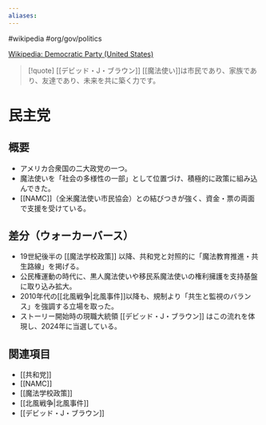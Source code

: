 ```yaml
---
aliases:
---
```

 #wikipedia #org/gov/politics 

[Wikipedia: Democratic Party (United States)](https://ja.wikipedia.org/wiki/アメリカ合衆国民主党)

> [!quote] [[デビッド・J・ブラウン]]
> [[魔法使い]]は市民であり、家族であり、友達であり、未来を共に築く力です。

# 民主党

## 概要
- アメリカ合衆国の二大政党の一つ。  
- 魔法使いを「社会の多様性の一部」として位置づけ、積極的に政策に組み込んできた。  
- [[NAMC]]（全米魔法使い市民協会）との結びつきが強く、資金・票の両面で支援を受けている。  

## 差分（ウォーカーバース）
- 19世紀後半の [[魔法学校政策]] 以降、共和党と対照的に「魔法教育推進・共生路線」を掲げる。  
- 公民権運動の時代に、黒人魔法使いや移民系魔法使いの権利擁護を支持基盤に取り込み拡大。  
- 2010年代の[[北風戦争|北風事件]]以降も、規制より「共生と監視のバランス」を強調する立場を取った。  
- ストーリー開始時の現職大統領 [[デビッド・J・ブラウン]] はこの流れを体現し、2024年に当選している。  

## 関連項目
- [[共和党]]
- [[NAMC]]
- [[魔法学校政策]]
- [[北風戦争|北風事件]]
- [[デビッド・J・ブラウン]]
